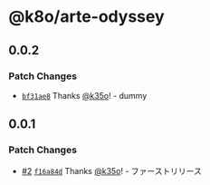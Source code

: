# @k8o/arte-odyssey

## 0.0.2

### Patch Changes

- [`bf31ae8`](https://github.com/k35o/ArteOdyssey/commit/bf31ae86fadfef8a2324e2dcabb95f099a32aac8) Thanks [@k35o](https://github.com/k35o)! - dummy

## 0.0.1

### Patch Changes

- [#2](https://github.com/k35o/ArteOdyssey/pull/2) [`f16a84d`](https://github.com/k35o/ArteOdyssey/commit/f16a84daf78714238247d53b854a4d9311e63693) Thanks [@k35o](https://github.com/k35o)! - ファーストリリース

